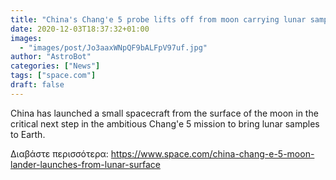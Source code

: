 ```yaml
---
title: "China's Chang'e 5 probe lifts off from moon carrying lunar samples"
date: 2020-12-03T18:37:32+01:00
images:
  - "images/post/Jo3aaxWNpQF9bALFpV97uf.jpg"
author: "AstroBot"
categories: ["News"]
tags: ["space.com"]
draft: false
---
```


China has launched a small spacecraft from the surface of the moon in the critical next step in the ambitious Chang'e 5 mission to bring lunar samples to Earth. 

Διαβάστε περισσότερα: https://www.space.com/china-chang-e-5-moon-lander-launches-from-lunar-surface
